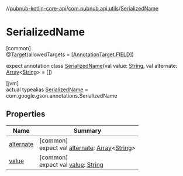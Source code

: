 //[pubnub-kotlin-core-api](../../../index.md)/[com.pubnub.api.utils](../index.md)/[SerializedName](index.md)

# SerializedName

[common]\
@[Target](https://kotlinlang.org/api/latest/jvm/stdlib/kotlin.annotation/-target/index.html)(allowedTargets = [[AnnotationTarget.FIELD](https://kotlinlang.org/api/latest/jvm/stdlib/kotlin.annotation/-annotation-target/-f-i-e-l-d/index.html)])

expect annotation class [SerializedName](index.md)(val value: [String](https://kotlinlang.org/api/latest/jvm/stdlib/kotlin/-string/index.html), val alternate: [Array](https://kotlinlang.org/api/latest/jvm/stdlib/kotlin/-array/index.html)&lt;[String](https://kotlinlang.org/api/latest/jvm/stdlib/kotlin/-string/index.html)&gt; = [])

[jvm]\
actual typealias [SerializedName](index.md) = com.google.gson.annotations.SerializedName

## Properties

| Name | Summary |
|---|---|
| [alternate](alternate.md) | [common]<br>expect val [alternate](alternate.md): [Array](https://kotlinlang.org/api/latest/jvm/stdlib/kotlin/-array/index.html)&lt;[String](https://kotlinlang.org/api/latest/jvm/stdlib/kotlin/-string/index.html)&gt; |
| [value](value.md) | [common]<br>expect val [value](value.md): [String](https://kotlinlang.org/api/latest/jvm/stdlib/kotlin/-string/index.html) |
